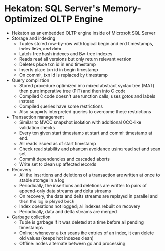 # Hekaton: SQL Server's Memory-Optimized OLTP Engine
- Hekaton as an embedded OLTP engine inside of Microsoft SQL Server
- Storage and indexing
    - Tuples stored row-by-row with logical begin and end timestamps, index links, and data
    - Latch-free hash indexes and Bw-tree indexes
    - Reads read all versions but only return relevant version
    - Deletes place txn id in end timestamp
    - Inserts place txn id in begin timestamp
    - On commit, txn id is replaced by timestamp
- Query compilation
    - Stored procedure optimized into mixed abstract syntax tree (MAT) then
      pure imperative tree (PIT) and then into C code
    - Compiled C code doesn't use function calls; uses gotos and labels instead
    - Compiled queries have some restrictions
    - Also supports interpreted queries to overcome these restrictions
- Transaction management
    - Similar to MVCC snapshot isolation with additional OCC-like validation
      checks
    - Every txn given start timestamp at start and commit timestamp at end.
    - All reads issued as of start timestamp
    - Check read stability and phantom avoidance using read set and scan set
    - Commit dependencies and cascaded aborts
    - Write set to clean up affected records
- Recovery
    - All the insertions and deletions of a transaction are written at once to stable storage in a log
    - Periodically, the insertions and deletions are written to pairs of append-only data streams and delta streams
    - On recovery, the data and delta streams are replayed in parallel and then the log is played back
    - Index operations not logged; all indexes rebuilt on recovery
    - Periodically, data and delta streams are merged
- Garbage collection
    - Tuple is garbage if it was deleted at a time before all pending
      timestamps
    - Online: whenever a txn scans the entries of an index, it can delete old
      values (keeps hot indexes clean)
    - Offline: nodes alternate between gc and processing

